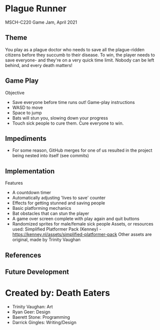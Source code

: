 # Plague Runner
MSCH-C220 Game Jam, April 2021

## Theme
You play as a plague doctor who needs to save all the plague-ridden citizens before they succumb to their disease. To win, the player needs to save everyone- and they're on a very quick time limit. Nobody can be left behind, and every death matters!

## Game Play
Objective
- Save everyone before time runs out!
Game-play instructions
- WASD to move
- Space to jump
- Bats will stun you, slowing down your progress
- Touch sick people to cure them. Cure everyone to win.

## Impediments
- For some reason, GitHub merges for one of us resulted in the project being nested into itself (see commits)

## Implementation
Features
- A countdown timer
- Automatically adjusting 'lives to save' counter
- Effects for getting stunned and saving people
- Basic platforming mechanics
- Bat obstacles that can stun the player
- A game over screen complete with play again and quit buttons
- Randomized sprites for male/female sick people
Assets, or resources used:
Simplified Platformer Pack (Kenney) - https://kenney.nl/assets/simplified-platformer-pack
Other assets are original, made by Trinity Vaughan

## References

## Future Development

# Created by: Death Eaters
- Trinity Vaughan: Art
- Ryan Geer: Design
- Baerett Stone: Programming
- Darrick Gingles: Writing/Design
